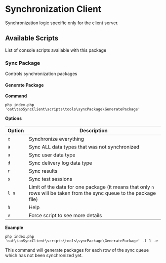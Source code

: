 # Synchronization Client

Synchronization logic specific only for the client server. 

## Available Scripts

List of console scripts available with this package

### Sync Package

Controls synchronization packages

#### Generate Package

**Command**

```php index.php 'oat\taoSyncClient\scripts\tools\syncPackage\GeneratePackage'```

**Options**

| Option | Description |
| --- | --- |
| `e` | Synchronize everything |
| `a` | Sync ALL data types that was not synchronized |
| `u` | Sync user data type |
| `d` | Sync delivery log data type |
| `r` | Sync results |
| `s` | Sync test sessions |
| `l n` | Limit of the data for one package (it means that only `n` rows will be taken from the sync queue to the package file) |
| `h` | Help |
| `v` | Force script to see more details |

**Example**

`php index.php 'oat\taoSyncClient\scripts\tools\syncPackage\GeneratePackage' -l 1 -e`

This command will generate packages for each row of the sync queue which has not been synchronized yet.